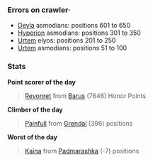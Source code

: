 ### Errors on crawler·
- [Deyla](/#/ranking/Deyla) asmodians: positions 601 to 650
- [Hyperion](/#/ranking/Hyperion) asmodians: positions 301 to 350
- [Urtem](/#/ranking/Urtem) elyos: positions 201 to 250
- [Urtem](/#/ranking/Urtem) asmodians: positions 51 to 100


### Stats

**Point scorer of the day**
>[Revonret](/#/character/Barus/519725) from [Barus](/#/ranking/Barus)  (7646) Honor Points


**Climber of the day**
>[Painfull](/#/character/Grendal/6026) from [Grendal](/#/ranking/Grendal)  (396) positions


**Worst of the day**
>[Kaina](/#/character/Padmarashka/39573) from [Padmarashka](/#/ranking/Padmarashka)  (-7) positions


